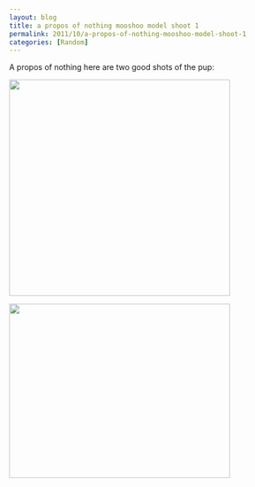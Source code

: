 ```yaml
---
layout: blog
title: a propos of nothing mooshoo model shoot 1
permalink: 2011/10/a-propos-of-nothing-mooshoo-model-shoot-1
categories: [Random]
---
```


A propos of nothing here are two good shots of the pup:

<a href="https://picasaweb.google.com/lh/photo/iN_g7vXi4NrjCTuwB3hEHJumpwDeQlJxPm9nUjNMwqQ?feat=embedwebsite"><img src="https://lh4.googleusercontent.com/-9O1lzawIq-4/Too0K7Ri6LI/AAAAAAAAKtg/urqE2uxd1sk/s400/mooshoo-greenbean.png" height="391" width="400" /></a>

<a href="https://picasaweb.google.com/lh/photo/vozomn4sVeEIA37vo50XOpumpwDeQlJxPm9nUjNMwqQ?feat=embedwebsite"><img src="https://lh5.googleusercontent.com/-lEhcDexXRps/Too0KZOZ2kI/AAAAAAAAKtc/CQrvNoyryKo/s400/mooshoo-pensive.png" height="315" width="400" /></a>
